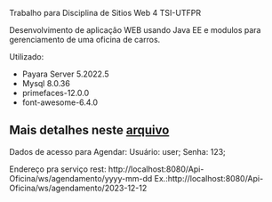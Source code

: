 Trabalho para Disciplina de Sitios Web 4 TSI-UTFPR

Desenvolvimento de aplicação WEB usando Java EE e modulos para gerenciamento de uma oficina de carros.

Utilizado:
- Payara Server 5.2022.5 
- Mysql 8.0.36 
- primefaces-12.0.0
- font-awesome-6.4.0

Mais detalhes neste [arquivo](P3_2023_2.pdf)
-------------------------------------------------

Dados de acesso para Agendar: Usuário: user; Senha: 123;

Endereço pra serviço rest: http://localhost:8080/Api-Oficina/ws/agendamento/yyyy-mm-dd
Ex.:http://localhost:8080/Api-Oficina/ws/agendamento/2023-12-12

